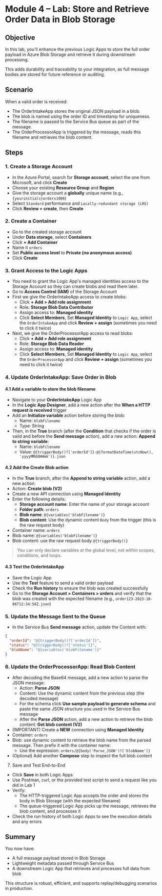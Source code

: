 # Module 4 – Lab: Store and Retrieve Order Data in Blob Storage

## Objective

In this lab, you'll enhance the previous Logic Apps to store the full order payload in Azure Blob Storage and retrieve it during downstream processing.

This adds durability and traceability to your integration, as full message bodies are stored for future reference or auditing.

## Scenario

When a valid order is received:

- The OrderIntakeApp stores the original JSON payload in a blob.
- The blob is named using the order ID and timestamp for uniqueness.
- The filename is passed to the Service Bus queue as part of the message.
- The OrderProcessorApp is triggered by the message, reads this filename and retrieves the blob content.

## Steps

### 1. Create a Storage Account

- In the Azure Portal, search for **Storage account**, select the one from Microsoft, and click **Create**
- Choose your existing **Resource Group** and **Region**
- Give the storage account a **globally** unique name (e.g., `{yourinitials}orders1006`)
- Select `Standard` performance and `Locally-redundant storage (LRS)`
- Click **Review + create**, then **Create**

### 2. Create a Container

- Go to the created storage account
- Under **Data storage**, select **Containers**
- Click **+ Add Container**
- Name it `orders`
- Set **Public access level** to **Private (no anonymous access)**
- Click **Create**

### 3. Grant Access to the Logic Apps
- You need to grant the Logic App's managed identities access to the Storage Account so they can create blobs and read them later.
- Go to **Access Control (IAM)** of the Storage Account
- First we give the OrderIntakeApp access to create blobs:
  - Click **+ Add > Add role assignment**
  - Role: **Storage Blob Data Contributor**
  - Assign access to: **Managed identity**
  - Click **Select Members**, Set **Managed Identity** to `Logic App`, select the `OrderIntakeApp` and click **Review + assign** (sometimes you need to click it twice)
- Next, we give the OrderProcessorApp access to read blobs:
  - Click **+ Add > Add role assignment**
  - Role: **Storage Blob Data Reader**
  - Assign access to: **Managed identity**
  - Click **Select Members**, Set **Managed Identity** to `Logic App`, select the `OrderProcessorApp` and click **Review + assign** (sometimes you need to click it twice)

### 4. Update OrderIntakeApp: Save Order in Blob

#### 4.1 Add a variable to store the blob filename
- Navigate to your **OrderIntakeApp** Logic App
- In the **Logic App Designer**, add a new action after the **When a HTTP request is received** trigger
- Add an **Initialize variable** action before storing the blob:
  - Name: `blobFilename`
  - Type: String
- Then, in the **True** branch (after the **Condition** that checks if the order is valid and before the **Send message** action), add a new action: **Append to string variable**:
  - Name: `blobFilename`
  - Value: `@{triggerBody()?['orderId']}-@{formatDateTime(utcNow(), 'yyyyMMddHHmm')}.json`

#### 4.2 Add the Create Blob action
- In the **True** branch, after the **Append to string variable** action, add a new action:
- Action: **Create blob (V2)**
- Create a new API connection using **Managed Identity**
- Enter the following details:
  - **Storage account name**: Enter the name of your storage account
  - **Folder path**: `orders`
  - **Blob name**: `@{variables('blobFilename')}`
  - **Blob content**: Use the dynamic content `Body` from the trigger (this is the raw request body)
- Container name: `orders`
- Blob name: `@{variables('blobFilename')}`
- Blob content: use the raw request body `@{triggerBody()}`
> You can only declare variables at the global level, not within scopes, conditions, and loops.

#### 4.3 Test the OrderIntakeApp
- Save the Logic App
- Use the **Test** feature to send a valid order payload
- Check the **Run history** to ensure the blob was created successfully
- Go to the **Storage Account > Containers > orders** and verify that the blob was created with the expected filename (e.g., `order123-2023-10-06T12:34:56Z.json`)

### 5. Update the Message Sent to the Queue

- In the Service Bus **Send message** action, update the Content with:

```json
{
  "orderId": "@{triggerBody()?['orderId']}",
  "status": "@{triggerBody()?['status']}",
  "blobName": "@{variables('blobFilename')}"
}
```

### 6. Update the OrderProcessorApp: Read Blob Content

- After decoding the Base64 message, add a new action to parse the JSON message:
  - Action: **Parse JSON**
  - Content: Use the dynamic content from the previous step (the decoded message)
  - For the schema click **Use sample payload to generate schema** and paste the same JSON structure you used in the Service Bus message
  - After the **Parse JSON** action, add a new action to retrieve the blob content: **Get blob content (V2)**
- (IMPORTANT) Create a **NEW** connection using **Managed Identity**
- Container: `orders`
- Blob: use dynamic content to retrieve the blob name from the parsed message. Then prefix it with the container name:
  - Use the expression: `orders/@{body('Parse_JSON')?['blobName']}`
- (Optional) Add another **Compose** step to inspect the full blob content

7. Save and Test End-to-End
- Click **Save** in both Logic Apps
- Use Postman, curl, or the provided test script to send a request like you did in Lab 1
- Verify:
  - The HTTP-triggered Logic App accepts the order and stores the body in Blob Storage (with the expected filename)
  - The queue-triggered Logic App picks up the message, retrieves the blob content, and processes it
- Check the run history of both Logic Apps to see the execution details and any errors

## Summary

You now have:

- A full message payload stored in Blob Storage
- Lightweight metadata passed through Service Bus
- A downstream Logic App that retrieves and processes full data from blob

This structure is robust, efficient, and supports replay/debugging scenarios in production.
